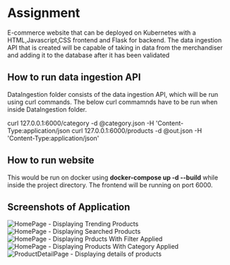 # Assignment
E-commerce website that can be deployed on Kubernetes with a HTML,Javascript,CSS frontend and Flask for backend. 
The data ingestion API that is created will be capable of taking in data from the merchandiser and adding it to the 
database after it has been validated

## How to run data ingestion API

DataIngestion folder consists of the data ingestion API, which will be run using curl commands. The below curl commamnds have to be run when inside DataIngestion folder. 

curl 127.0.0.1:6000/category -d @category.json -H 'Content-Type:application/json
curl 127.0.0.1:6000/products -d @out.json -H 'Content-Type:application/json'


## How to run website
This would be run on docker using **docker-compose up -d --build** while inside the project directory. The frontend will be running on port 6000. 


## Screenshots of Application

![HomePage - Displaying Trending Products](Project/Documentation/ProductPageTrending.jpg)
![HomePage - Displaying Searched Products](Project/Documentation/ProductPageSearch.jpg)
![HomePage - Displaying Prducts With Filter Applied](Project/Documentation/ProductPageWithFilterApplied.jpg)
![HomePage - Displaying Products With Category Applied](Project/Documentation/ProductPageCategory.jpg)
![ProductDetailPage - Displaying details of products](Project/Documetation/ProductDetailPage.jpg)
